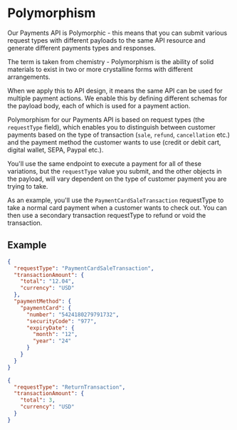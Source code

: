 # Polymorphism

Our Payments API is Polymorphic - this means that you can submit various request types with different payloads to the same API resource and generate different payments types and responses. 

The term is taken from chemistry - Polymorphism is the ability of solid materials to exist in two or more crystalline forms with different arrangements. 

When we apply this to API design, it means the same API can be used for multiple payment actions. We enable this by defining different schemas for the payload body, each of which is used for a  payment action. 

Polymorphism for our Payments API is based on request types (the `requestType` field), which enables you to distinguish between customer payments based on the type of transaction (`sale`, `refund`, `cancellation` etc.) and the payment method the customer wants to use (credit or debit cart, digital wallet, SEPA, Paypal etc.). 

You'll use the same endpoint to execute a payment for all of these variations, but the `requestType` value you submit, and the other objects in the payload, will vary dependent on the type of customer payment you are trying to take.

As an example, you'll use the `PaymentCardSaleTransaction` requestType to take a normal card payment when a customer wants to check out. You can then use a secondary transaction requestType to refund or void the transaction.

## Example

<!--
type: tab
title: PaymentCardSaleTransaction
-->

```json
{
  "requestType": "PaymentCardSaleTransaction",
  "transactionAmount": {
    "total": "12.04",
    "currency": "USD"
  },
  "paymentMethod": {
    "paymentCard": {
      "number": "5424180279791732",
      "securityCode": "977",
      "expiryDate": {
        "month": "12",
        "year": "24"
      }
    }
  }
}
```

<!--
type: tab
title: ReturnTransaction
-->

```json
{
  "requestType": "ReturnTransaction",
  "transactionAmount": {
    "total": 3,
    "currency": "USD"
  }
}
```
<!-- type: tab-end -->